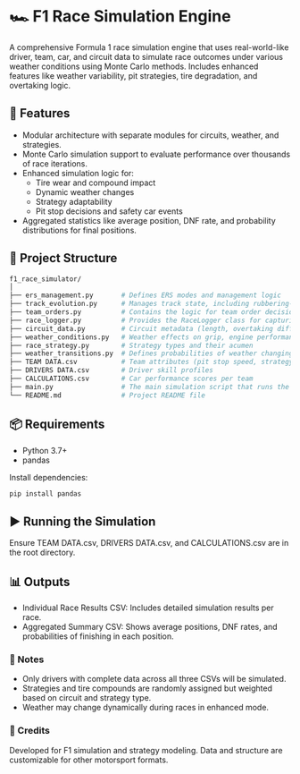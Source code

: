 # 🏎️ F1 Race Simulation Engine

A comprehensive Formula 1 race simulation engine that uses real-world-like driver, team, car, and circuit data to simulate race outcomes under various weather conditions using Monte Carlo methods. Includes enhanced features like weather variability, pit strategies, tire degradation, and overtaking logic.

## 🚀 Features

- Modular architecture with separate modules for circuits, weather, and strategies.
- Monte Carlo simulation support to evaluate performance over thousands of race iterations.
- Enhanced simulation logic for:
  - Tire wear and compound impact
  - Dynamic weather changes
  - Strategy adaptability
  - Pit stop decisions and safety car events
- Aggregated statistics like average position, DNF rate, and probability distributions for final positions.

## 📁 Project Structure

```bash
f1_race_simulator/
│
├── ers_management.py       # Defines ERS modes and management logic
├── track_evolution.py      # Manages track state, including rubbering-in and grip evolution
├── team_orders.py          # Contains the logic for team order decisions
├── race_logger.py          # Provides the RaceLogger class for capturing race events
├── circuit_data.py         # Circuit metadata (length, overtaking difficulty, etc.)
├── weather_conditions.py   # Weather effects on grip, engine performance, etc.
├── race_strategy.py        # Strategy types and their acumen
├── weather_transitions.py  # Defines probabilities of weather changing
├── TEAM DATA.csv           # Team attributes (pit stop speed, strategy acumen)
├── DRIVERS DATA.csv        # Driver skill profiles
├── CALCULATIONS.csv        # Car performance scores per team
├── main.py                 # The main simulation script that runs the race
└── README.md               # Project README file
```

## 📦 Requirements

- Python 3.7+
- pandas

Install dependencies:

```bash
pip install pandas
```

## ▶️ Running the Simulation
Ensure TEAM DATA.csv, DRIVERS DATA.csv, and CALCULATIONS.csv are in the root directory.

## 📊 Outputs
- Individual Race Results CSV: Includes detailed simulation results per race.
- Aggregated Summary CSV: Shows average positions, DNF rates, and probabilities of finishing in each position.

### 📌 Notes
- Only drivers with complete data across all three CSVs will be simulated.
- Strategies and tire compounds are randomly assigned but weighted based on circuit and strategy type.
- Weather may change dynamically during races in enhanced mode.

### 🧠 Credits
Developed for F1 simulation and strategy modeling. Data and structure are customizable for other motorsport formats.
